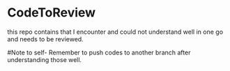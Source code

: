 # CodeToReview
this repo contains that I encounter and could not understand well in one go and needs to be reviewed.

#Note to self-
Remember to push codes to another branch after understanding those well.
